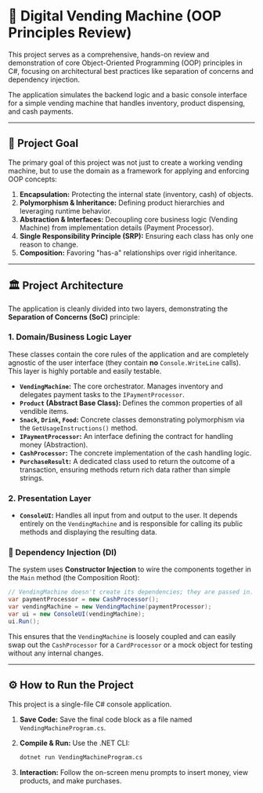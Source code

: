 ﻿# 🥤 Digital Vending Machine (OOP Principles Review)

This project serves as a comprehensive, hands-on review and demonstration of core Object-Oriented Programming (OOP) principles in C#, focusing on architectural best practices like separation of concerns and dependency injection.

The application simulates the backend logic and a basic console interface for a simple vending machine that handles inventory, product dispensing, and cash payments.

---

## 🎯 Project Goal

The primary goal of this project was not just to create a working vending machine, but to use the domain as a framework for applying and enforcing OOP concepts:

1.  **Encapsulation:** Protecting the internal state (inventory, cash) of objects.
2.  **Polymorphism & Inheritance:** Defining product hierarchies and leveraging runtime behavior.
3.  **Abstraction & Interfaces:** Decoupling core business logic (Vending Machine) from implementation details (Payment Processor).
4.  **Single Responsibility Principle (SRP):** Ensuring each class has only one reason to change.
5.  **Composition:** Favoring "has-a" relationships over rigid inheritance.

---

## 🏛️ Project Architecture

The application is cleanly divided into two layers, demonstrating the **Separation of Concerns (SoC)** principle:

### 1. Domain/Business Logic Layer

These classes contain the core rules of the application and are completely agnostic of the user interface (they contain **no** `Console.WriteLine` calls). This layer is highly portable and easily testable.

*   **`VendingMachine`:** The core orchestrator. Manages inventory and delegates payment tasks to the `IPaymentProcessor`.
*   **`Product` (Abstract Base Class):** Defines the common properties of all vendible items.
*   **`Snack`, `Drink`, `Food`:** Concrete classes demonstrating polymorphism via the `GetUsageInstructions()` method.
*   **`IPaymentProcessor`:** An interface defining the contract for handling money (Abstraction).
*   **`CashProcessor`:** The concrete implementation of the cash handling logic.
*   **`PurchaseResult`:** A dedicated class used to return the outcome of a transaction, ensuring methods return rich data rather than simple strings.

### 2. Presentation Layer

*   **`ConsoleUI`:** Handles all input from and output to the user. It depends entirely on the `VendingMachine` and is responsible for calling its public methods and displaying the resulting data.

### 💉 Dependency Injection (DI)

The system uses **Constructor Injection** to wire the components together in the `Main` method (the Composition Root):

```csharp
// VendingMachine doesn't create its dependencies; they are passed in.
var paymentProcessor = new CashProcessor();
var vendingMachine = new VendingMachine(paymentProcessor);
var ui = new ConsoleUI(vendingMachine);
ui.Run();
```

This ensures that the `VendingMachine` is loosely coupled and can easily swap out the `CashProcessor` for a `CardProcessor` or a mock object for testing without any internal changes.

---

## ⚙️ How to Run the Project

This project is a single-file C# console application.

1.  **Save Code:** Save the final code block as a file named `VendingMachineProgram.cs`.
2.  **Compile & Run:** Use the .NET CLI:

    ```bash
    dotnet run VendingMachineProgram.cs
    ```

3.  **Interaction:** Follow the on-screen menu prompts to insert money, view products, and make purchases.